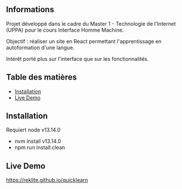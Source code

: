 ## Informations

Projet développé dans le cadre du Master 1 - Technologie de l'Internet (UPPA) pour le cours Interface Homme Machine.

Objectif : réaliser un site en React permettant l'apprentissage en autoformation d'une langue.

Intérêt porté plus sur l'interface que sur les fonctionnalités.

## Table des matières

* [Installation](#installation)
* [Live Demo](#live-demo)

## Installation

Requiert node v13.14.0
- nvm install v13.14.0
- npm run install:clean

## Live Demo
<https://reklite.github.io/quicklearn>

